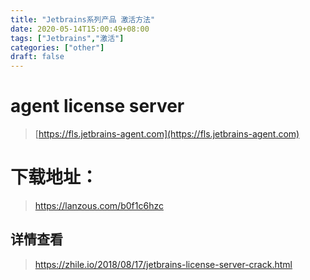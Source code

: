 ```yaml
---
title: "Jetbrains系列产品 激活方法"
date: 2020-05-14T15:00:49+08:00
tags: ["Jetbrains","激活"]
categories: ["other"]
draft: false
---
```


# agent license server

> [https://fls.jetbrains-agent.com](https://fls.jetbrains-agent.com)


# 下载地址： 

> https://lanzous.com/b0f1c6hzc 

## 详情查看
> https://zhile.io/2018/08/17/jetbrains-license-server-crack.html
